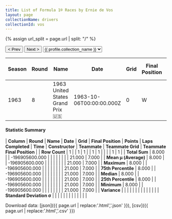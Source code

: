 ```yaml
---
title: List of Formula 1® Races by Ernie de Vos
layout: page
collectionName: drivers
collectionId: vos
---
```


{% assign url_split = page.url | split: "/" %}
<div id="collection-navigation">
<button onclick="selector.options[selector.selectedIndex-1].value && (window.location = selector.options[selector.selectedIndex-1].value);">&lt; Prev</button>
<button onclick="selector.options[selector.selectedIndex+1].value && (window.location = selector.options[selector.selectedIndex+1].value);">Next &gt;</button>
<select id="selector" onchange="this.options[this.selectedIndex].value && (window.location = this.options[this.selectedIndex].value);">
  {% for collectionId in site.data[page.collectionName].refs %}
    {% if collectionId == page.collectionId %}
      {% assign selected = "selected" %}
    {% else %}
      {% assign selected = "" %}
    {% endif %}
    {% assign profile = site.data[page.collectionName][collectionId].profile %}
    <option value="/f1/{{ page.collectionName }}/{{ collectionId }}/{{ url_split[4] }}" {{ selected }}>{{ profile.collection_name }}</option>
  {% endfor %}
</select>
</div>

| Season | Round | Name | Date | Grid | Final Position | Points | Laps Completed | Time | Constructor | Teammate | Teammate Grid | Teammate Final Position |
|--|--|--|--|--|--|--|--|--|--|--|--|--|
| 1963 | 8 | 1963 United States Grand Prix 🇺🇸 | 1963-10-06T00:00:00.000Z | 0 | W | 0.0 | 0 |   | Stebro 🇨🇦 | [Peter Broeker 🇨🇦](/f1/drivers/broeker) | 21 | 7 |

#### Statistic Summary

| **Column** | **Round** | **Name** | **Date** | **Grid** | **Final Position** | **Points** | **Laps Completed** | **Time** | **Constructor** | **Teammate** | **Teammate Grid** | **Teammate Final Position** |
| **Row Count** | 1 |  | 1 | 1 |  | 1 | 1 |  |  |  | 1 | 1 |
| **Total Sum** | 8.000 |  | -196905600.000 |  |  |  |  |  |  |  | 21.000 | 7.000 |
| **Mean μ (Average)** | 8.000 |  | -196905600.000 |  |  |  |  |  |  |  | 21.000 | 7.000 |
| **Maximum** | 8.000 |  | -196905600.000 |  |  |  |  |  |  |  | 21.000 | 7.000 |
| **75th Percentile** | 8.000 |  | -196905600.000 |  |  |  |  |  |  |  | 21.000 | 7.000 |
| **Median** | 8.000 |  | -196905600.000 |  |  |  |  |  |  |  | 21.000 | 7.000 |
| **25th Percentile** | 8.000 |  | -196905600.000 |  |  |  |  |  |  |  | 21.000 | 7.000 |
| **Minimum** | 8.000 |  | -196905600.000 |  |  |  |  |  |  |  | 21.000 | 7.000 |
| **Variance** |  |  |  |  |  |  |  |  |  |  |  |  |
| **Standard Deviation σ** |  |  |  |  |  |  |  |  |  |  |  |  |

Download data: [json]({{ page.url | replace:'.html','.json' }}), [csv]({{ page.url | replace:'.html','.csv' }})
